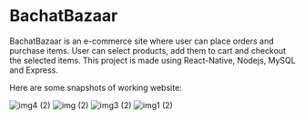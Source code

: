 # BachatBazaar

BachatBazaar is an e-commerce site where user can place orders and purchase items. User can select products, add them to cart and checkout the selected items. This project is made using React-Native, Nodejs, MySQL and Express.



Here are some snapshots of working website:


![img4 (2)](https://user-images.githubusercontent.com/67097151/211095916-8d19d7bc-765c-47c4-905e-329219d9bdb4.jpg)
![img (2)](https://user-images.githubusercontent.com/67097151/211093930-72457759-52a5-4ee0-be0b-3e6f88237e21.jpg)
![img3 (2)](https://user-images.githubusercontent.com/67097151/211095895-90550f76-7978-459c-9287-97e685ce4ace.jpg)
![img1 (2)](https://user-images.githubusercontent.com/67097151/211093942-62f009f1-46f5-4ee1-9dd9-a24e619227ae.jpg)
